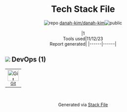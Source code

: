 <!--
--- Readme.md Snippet without images Start ---
## Tech Stack
danah-kim/danah-kim is built on the following main stack:


Full tech stack [here](/techstack.md)
--- Readme.md Snippet without images End ---

--- Readme.md Snippet with images Start ---
## Tech Stack
danah-kim/danah-kim is built on the following main stack:


Full tech stack [here](/techstack.md)
--- Readme.md Snippet with images End ---
-->
<div align="center">

# Tech Stack File
![](https://img.stackshare.io/repo.svg "repo") [danah-kim/danah-kim](https://github.com/danah-kim/danah-kim)![](https://img.stackshare.io/public_badge.svg "public")
<br/><br/>
|1<br/>Tools used|11/12/23 <br/>Report generated|
|------|------|
</div>

## <img src='https://img.stackshare.io/devops.svg'/> DevOps (1)
<table><tr>
  <td align='center'>
  <img width='36' height='36' src='https://img.stackshare.io/service/1046/git.png' alt='Git'>
  <br>
  <sub><a href="http://git-scm.com/">Git</a></sub>
  <br>
  <sub></sub>
</td>

</tr>
</table>

<br/>
<div align='center'>

Generated via [Stack File](https://github.com/apps/stack-file)
